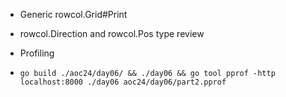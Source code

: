 - Generic rowcol.Grid#Print
- rowcol.Direction and rowcol.Pos type review

- Profiling
- `go build ./aoc24/day06/ && ./day06 && go tool pprof -http localhost:8000 ./day06 aoc24/day06/part2.pprof`
